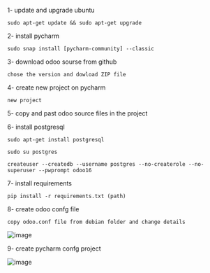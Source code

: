 1- update and upgrade ubuntu

    sudo apt-get update && sudo apt-get upgrade

2- install pycharm

    sudo snap install [pycharm-community] --classic

3- download odoo sourse from github

    chose the version and dowload ZIP file 

4- create new project on pycharm

    new project

5- copy and past odoo source files in the project

6- install postgresql

    sudo apt-get install postgresql

    sudo su postgres

    createuser --createdb --username postgres --no-createrole --no-superuser --pwprompt odoo16

7- install requirements

    pip install -r requirements.txt (path)

8- create odoo confg file

    copy odoo.conf file from debian folder and change details

![image](https://github.com/user-attachments/assets/6c54c653-6ab5-4da5-abfc-5075e97442e2)


9- create pycharm confg project

![image](https://github.com/user-attachments/assets/6a2ae3a0-2500-424d-813a-0cfd2cd94575)

